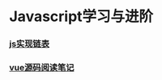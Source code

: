 # Javascript学习与进阶
### [js实现链表](/shin.github.io/blog/linklist)
### [vue源码阅读笔记](/shin.github.io/blog/vue源码阅读笔记)
